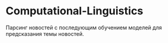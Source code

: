 # Computational-Linguistics
Парсинг новостей с последующим обучением моделей для предсказания темы новостей.
